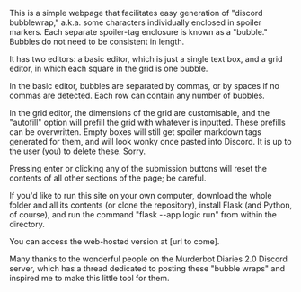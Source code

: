 This is a simple webpage that facilitates easy generation of "discord bubblewrap," a.k.a. some characters individually enclosed in spoiler markers. Each separate spoiler-tag enclosure is known as a "bubble." Bubbles do not need to be consistent in length.

It has two editors: a basic editor, which is just a single text box, and a grid editor, in which each square in the grid is one bubble.

In the basic editor, bubbles are separated by commas, or by spaces if no commas are detected. Each row can contain any number of bubbles.

In the grid editor, the dimensions of the grid are customisable, and the "autofill" option will prefill the grid with whatever is inputted. These prefills can be overwritten. Empty boxes will still get spoiler markdown tags generated for them, and will look wonky once pasted into Discord. It is up to the user (you) to delete these. Sorry.

Pressing enter or clicking any of the submission buttons will reset the contents of all other sections of the page; be careful.

If you'd like to run this site on your own computer, download the whole folder and all its contents (or clone the repository), install Flask (and Python, of course), and run the command "flask --app logic run" from within the directory.

You can access the web-hosted version at [url to come].

Many thanks to the wonderful people on the Murderbot Diaries 2.0 Discord server, which has a thread dedicated to posting these "bubble wraps" and inspired me to make this little tool for them.